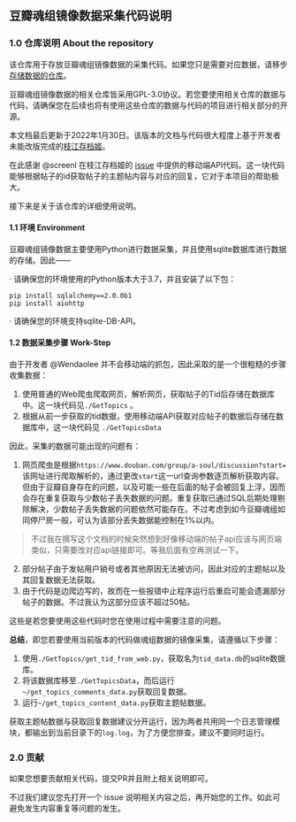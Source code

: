 ## 豆瓣魂组镜像数据采集代码说明

### 1.0 仓库说明 About the repository

该仓库用于存放豆瓣魂组镜像数据的采集代码。如果您只是需要对应数据，请移步[存储数据的仓库](https://github.com/ASOUL-DoubanGroup-Mirror/Data)。

豆瓣魂组镜像数据的相关仓库皆采用GPL-3.0协议。若您要使用相关仓库的数据与代码，请确保您在后续也将有使用这些仓库的数据与代码的项目进行相关部分的开源。

本文档最后更新于2022年1月30日。该版本的文档与代码很大程度上基于开发者未能改版完成的[枝江存档姬](https://github.com/WendaoLee/doubansaver)。

在此感谢 @screenl 在枝江存档姬的 [issue](https://github.com/WendaoLee/doubansaver/issues/1) 中提供的移动端API代码。这一块代码能够根据帖子的id获取帖子的主题帖内容与对应的回复，它对于本项目的帮助极大。

接下来是关于该仓库的详细使用说明。

#### 1.1 环境 Environment

豆瓣魂组镜像数据主要使用Python进行数据采集，并且使用sqlite数据库进行数据的存储。因此——

· 请确保您的环境使用的Python版本大于3.7，并且安装了以下包：

```
pip install sqlalchemy==2.0.0b1
pip install aiohttp
```

· 请确保您的环境支持sqlite-DB-API。

#### 1.2 数据采集步骤 Work-Step

由于开发者 @Wendaolee 并不会移动端的抓包，因此采取的是一个很粗糙的步骤收集数据：

1. 使用普通的Web爬虫爬取网页，解析网页，获取帖子的Tid后存储在数据库中。这一块代码见`./GetTopics` 。
2. 根据从前一步获取的tid数据，使用移动端API获取对应帖子的数据后存储在数据库中，这一块代码见 `./GetTopicsData`

因此，采集的数据可能出现的问题有：

1. 网页爬虫是根据`https://www.douban.com/group/a-soul/discussion?start=`该网址进行爬取解析的，通过更改`start`这一url查询参数逐页解析获取内容。但由于豆瓣自身存在的问题，以及可能一些在后面的帖子会被回复上浮，因而会存在重复获取与少数帖子丢失数据的问题。重复获取已通过SQL后期处理剔除解决，少数帖子丢失数据的问题依然可能存在。不过考虑到如今豆瓣魂组如同停尸房一般，可认为该部分丢失数据能控制在1%以内。

> 不过我在撰写这个文档的时候突然想到好像移动端的帖子api应该与网页端类似，只需要改对应api链接即可。等我后面有空再测试一下。

2. 部分帖子由于发帖用户销号或者其他原因无法被访问，因此对应的主题帖以及其回复数据无法获取。
3. 由于代码是边爬边写的，故而在一些报错中止程序运行后重启可能会遗漏部分帖子的数据。不过我认为这部分应该不超过50帖。

这些是若您要使用这些代码时您在使用过程中需要注意的问题。



**总结**，即您若要使用当前版本的代码做魂组数据的镜像采集，请遵循以下步骤：

1. 使用`./GetTopics/get_tid_from_web.py`，获取名为`tid_data.db`的sqlite数据库。
2. 将该数据库移至`./GetTopicsData`，而后运行`~/get_topics_comments_data.py`获取回复数据。
3. 运行`~/get_topics_content_data.py`获取主题帖数据。

获取主题帖数据与获取回复数据建议分开运行，因为两者共用同一个日志管理模块，都输出到当前目录下的`log.log`，为了方便您排查，建议不要同时运行。

### 2.0 贡献

如果您想要贡献相关代码，提交PR并且附上相关说明即可。

不过我们建议您先打开一个 issue 说明相关内容之后，再开始您的工作。如此可避免发生内容重复等问题的发生。

